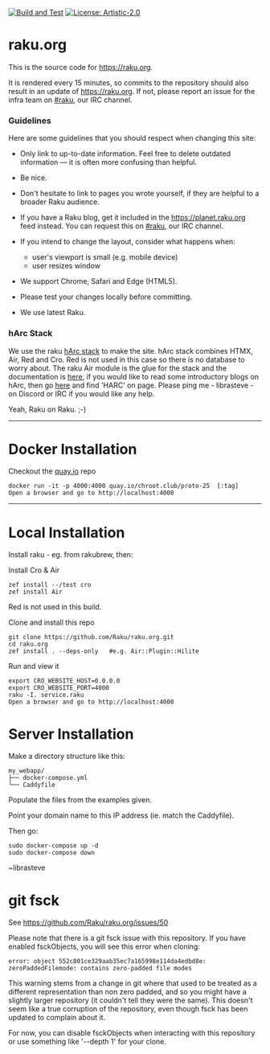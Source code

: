 [![Build and Test](https://github.com/Raku/raku.org/actions/workflows/ci.yml/badge.svg)](https://github.com/Raku/raku.org/actions/workflows/ci.yml)
[![License: Artistic-2.0](https://img.shields.io/badge/License-Artistic%202.0-0298c3.svg)](https://opensource.org/licenses/Artistic-2.0)

# raku.org
This is the source code for <https://raku.org>.

It is rendered every 15 minutes, so commits to the repository should also result in an update of <https://raku.org>. If not, please report an issue for the infra team on [#raku](https://raku.org/community/irc), our IRC channel.

### Guidelines
Here are some guidelines that you should respect when changing this site:

* Only link to up-to-date information. Feel free to delete outdated information — it is often more confusing than helpful.

* Be nice.

* Don't hesitate to link to pages you wrote yourself, if they are helpful to a broader Raku audience.

* If you have a Raku blog, get it included in the https://planet.raku.org feed instead. You can request this on [#raku](https://raku.org/community/irc), our IRC channel.

* If you intend to change the layout, consider what happens when:

    - user's viewport is small (e.g. mobile device)
    - user resizes window

* We support Chrome, Safari and Edge (HTML5).

* Please test your changes locally before committing.

* We use latest Raku.

### hArc Stack
We use the raku [hArc stack](https://harcstack.org) to make the site. hArc stack combines HTMX, Air, Red and Cro. Red is not used in this case so there is no database to worry about. The raku Air module is the glue for the stack and the documentation is [here](https://librasteve.github.io/Air/), if you would like to read some introductory blogs on hArc, then go [here](https://rakujourney.wordpress.com/all-posts/) and find 'HARC' on page. Please ping me - librasteve - on Discord or IRC if you would like any help.

Yeah, Raku on Raku. ;-)

---

# Docker Installation

Checkout the [quay.io](https://quay.io/repository/chroot.club/proto-25?tab=tags&tag=latest) repo 

```
docker run -it -p 4000:4000 quay.io/chroot.club/proto-25  [:tag]
Open a browser and go to http://localhost:4000
```

---

# Local Installation

Install raku - eg. from rakubrew, then:

Install Cro & Air

```
zef install --/test cro
zef install Air
```

Red is not used in this build.

Clone and install this repo

```
git clone https://github.com/Raku/raku.org.git
cd raku.org
zef install . --deps-only   #e.g. Air::Plugin::Hilite
```

Run and view it

```
export CRO_WEBSITE_HOST=0.0.0.0
export CRO_WEBSITE_PORT=4000
raku -I. service.raku
Open a browser and go to http://localhost:4000
```

# Server Installation

Make a directory structure like this:

```
my_webapp/
├── docker-compose.yml
└── Caddyfile
```

Populate the files from the examples given.

Point your domain name to this IP address (ie. match the Caddyfile).

Then go:

```
sudo docker-compose up -d
sudo docker-compose down
```

~librasteve

# git fsck

See https://github.com/Raku/raku.org/issues/50

Please note that there is a git fsck issue with this repository. If you have
enabled fsckObjects, you will see this error when cloning:

```
error: object 552c801ce329aab35ec7a165998e114da4edbd8e: zeroPaddedFilemode: contains zero-padded file modes
```

This warning stems from a change in git where that used to be treated as a
different representation than non zero padded, and so you might have a
slightly larger repository (it couldn't tell they were the same). This doesn't
seem like a true corruption of the repository, even though fsck has been
updated to complain about it.

For now, you can disable fsckObjects when interacting with this repository
or use something like '--depth 1' for your clone.

